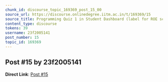 ```yaml
---
chunk_id: discourse_topic_169369_post_15_00
source_url: https://discourse.onlinedegree.iitm.ac.in/t/169369/15
source_title: Programming Quiz 1 in Student Dashboard (label for ROE scores) - showing absent or incorrect
content_type: discourse
tokens: 39
username: 23f2005141
post_number: 15
topic_id: 169369
---
```


## Post #15 by 23f2005141

**Direct Link**: [Post #15](https://discourse.onlinedegree.iitm.ac.in/t/169369/15)
